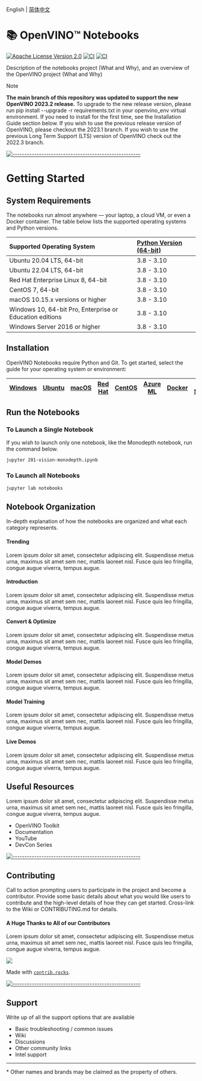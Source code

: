 English | [简体中文](README_cn.md)

<h1>📚 OpenVINO™ Notebooks</h1>

[![Apache License Version 2.0](https://img.shields.io/badge/license-Apache_2.0-green.svg)](https://github.com/openvinotoolkit/openvino_notebooks/blob/main/LICENSE)
[![CI](https://github.com/openvinotoolkit/openvino_notebooks/actions/workflows/treon_precommit.yml/badge.svg?event=push)](https://github.com/openvinotoolkit/openvino_notebooks/actions/workflows/treon_precommit.yml?query=event%3Apush)
[![CI](https://github.com/openvinotoolkit/openvino_notebooks/actions/workflows/docker.yml/badge.svg?event=push)](https://github.com/openvinotoolkit/openvino_notebooks/actions/workflows/docker.yml?query=event%3Apush)

Description of the notebooks project (What and Why), and an overview of the OpenVINO project (What and Why)

> [!NOTE]
> **The main branch of this repository was updated to support the new OpenVINO 2023.2 release.**
> To upgrade to the new release version, please run pip install --upgrade -r requirements.txt in your openvino_env virtual environment. If you need to install for the first time, see the Installation Guide section below. If you wish to use the previous release version of OpenVINO, please checkout the 2023.1 branch. If you wish to use the previous Long Term Support (LTS) version of OpenVINO check out the 2022.3 branch.

[![-----------------------------------------------------](https://user-images.githubusercontent.com/10940214/155750931-fc094349-b6ec-4e1f-9f9a-113e67941119.jpg)]()


# Getting Started

## System Requirements

The notebooks run almost anywhere &mdash; your laptop, a cloud VM, or even a Docker container. The table below lists the supported operating systems and Python versions.

| Supported Operating System                                 | [Python Version (64-bit)](https://www.python.org/) |
| :--------------------------------------------------------- |:---------------------------------------------------|
| Ubuntu 20.04 LTS, 64-bit                                   | 3.8 - 3.10                                         |
| Ubuntu 22.04 LTS, 64-bit                                   | 3.8 - 3.10                                         |
| Red Hat Enterprise Linux 8, 64-bit                         | 3.8 - 3.10                                         |
| CentOS 7, 64-bit                                           | 3.8 - 3.10                                         |
| macOS 10.15.x versions or higher                           | 3.8 - 3.10                                         |
| Windows 10, 64-bit Pro, Enterprise or Education editions   | 3.8 - 3.10                                         |
| Windows Server 2016 or higher                              | 3.8 - 3.10                                         |



## Installation
<div id='-installation-guide'/>
OpenVINO Notebooks require Python and Git. To get started, select the guide for your operating system or environment:

| [Windows](https://github.com/openvinotoolkit/openvino_notebooks/wiki/Windows) | [Ubuntu](https://github.com/openvinotoolkit/openvino_notebooks/wiki/Ubuntu) | [macOS](https://github.com/openvinotoolkit/openvino_notebooks/wiki/macOS) | [Red Hat](https://github.com/openvinotoolkit/openvino_notebooks/wiki/Red-Hat-and-CentOS) | [CentOS](https://github.com/openvinotoolkit/openvino_notebooks/wiki/Red-Hat-and-CentOS) | [Azure ML](https://github.com/openvinotoolkit/openvino_notebooks/wiki/AzureML) | [Docker](https://github.com/openvinotoolkit/openvino_notebooks/wiki/Docker) | [Amazon SageMaker](https://github.com/openvinotoolkit/openvino_notebooks/wiki/SageMaker) |
| ----------------------------------------------------------------------------- | --------------------------------------------------------------------------- | ------------------------------------------------------------------------- | ---------------------------------------------------------------------------------------- | --------------------------------------------------------------------------------------- | ------------------------------------------------------------------------------ | --------------------------------------------------------------------------- | ---------------------------------------------------------------------------------------- |




<div id='-run-the-notebooks'></div>

## Run the Notebooks

### To Launch a Single Notebook

If you wish to launch only one notebook, like the Monodepth notebook, run the command below.

```bash
jupyter 201-vision-monodepth.ipynb
```

### To Launch all Notebooks

```bash
jupyter lab notebooks
```


## Notebook Organization

In-depth explanation of how the notebooks are organized and what each category represents.


#### Trending
Lorem ipsum dolor sit amet, consectetur adipiscing elit. Suspendisse metus urna, maximus sit amet sem nec, mattis laoreet nisl. Fusce quis leo fringilla, congue augue viverra, tempus augue. 

#### Introduction
Lorem ipsum dolor sit amet, consectetur adipiscing elit. Suspendisse metus urna, maximus sit amet sem nec, mattis laoreet nisl. Fusce quis leo fringilla, congue augue viverra, tempus augue. 

#### Convert & Optimize
Lorem ipsum dolor sit amet, consectetur adipiscing elit. Suspendisse metus urna, maximus sit amet sem nec, mattis laoreet nisl. Fusce quis leo fringilla, congue augue viverra, tempus augue. 

#### Model Demos
Lorem ipsum dolor sit amet, consectetur adipiscing elit. Suspendisse metus urna, maximus sit amet sem nec, mattis laoreet nisl. Fusce quis leo fringilla, congue augue viverra, tempus augue. 

#### Model Training
Lorem ipsum dolor sit amet, consectetur adipiscing elit. Suspendisse metus urna, maximus sit amet sem nec, mattis laoreet nisl. Fusce quis leo fringilla, congue augue viverra, tempus augue. 

#### Live Demos
Lorem ipsum dolor sit amet, consectetur adipiscing elit. Suspendisse metus urna, maximus sit amet sem nec, mattis laoreet nisl. Fusce quis leo fringilla, congue augue viverra, tempus augue. 


## Useful Resources
Lorem ipsum dolor sit amet, consectetur adipiscing elit. Suspendisse metus urna, maximus sit amet sem nec, mattis laoreet nisl. Fusce quis leo fringilla, congue augue viverra, tempus augue. 
* OpenVINO Toolkit
* Documentation
* YouTube
* DevCon Series


[![-----------------------------------------------------](https://user-images.githubusercontent.com/10940214/155750931-fc094349-b6ec-4e1f-9f9a-113e67941119.jpg)]()


## Contributing
Call to action prompting users to participate in the project and become a contributor. Provide some basic details about what you would like users to contribute and the high-level details of how they can get started. Cross-link to the Wiki or CONTRIBUTING.md for details.

#### A Huge Thanks to All of our Contributors
Lorem ipsum dolor sit amet, consectetur adipiscing elit. Suspendisse metus urna, maximus sit amet sem nec, mattis laoreet nisl. Fusce quis leo fringilla, congue augue viverra, tempus augue. 

<a href="https://github.com/openvinotoolkit/openvino_notebooks/graphs/contributors">
  <img src="https://contrib.rocks/image?repo=openvinotoolkit/openvino_notebooks" />
</a>

Made with [`contrib.rocks`](https://contrib.rocks).

[![-----------------------------------------------------](https://user-images.githubusercontent.com/10940214/155750931-fc094349-b6ec-4e1f-9f9a-113e67941119.jpg)]()

## Support
Write up of all the support options that are available
* Basic troubleshooting / common issues
* Wiki
* Discussions
* Other community links
* Intel support

---

\* Other names and brands may be claimed as the property of others.
